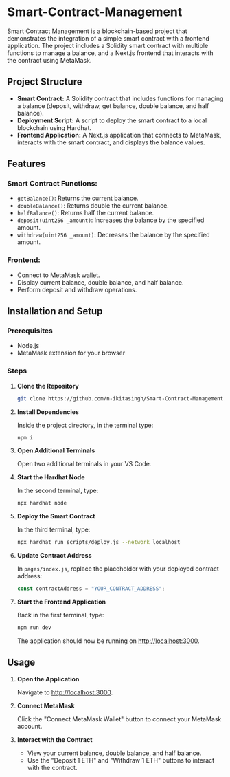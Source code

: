 # Smart-Contract-Management

Smart Contract Management is a blockchain-based project that demonstrates the integration of a simple smart contract with a frontend application. The project includes a Solidity smart contract with multiple functions to manage a balance, and a Next.js frontend that interacts with the contract using MetaMask.

## Project Structure

- **Smart Contract:** A Solidity contract that includes functions for managing a balance (deposit, withdraw, get balance, double balance, and half balance).
- **Deployment Script:** A script to deploy the smart contract to a local blockchain using Hardhat.
- **Frontend Application:** A Next.js application that connects to MetaMask, interacts with the smart contract, and displays the balance values.

## Features

### Smart Contract Functions:

- `getBalance()`: Returns the current balance.
- `doubleBalance()`: Returns double the current balance.
- `halfBalance()`: Returns half the current balance.
- `deposit(uint256 _amount)`: Increases the balance by the specified amount.
- `withdraw(uint256 _amount)`: Decreases the balance by the specified amount.

### Frontend:

- Connect to MetaMask wallet.
- Display current balance, double balance, and half balance.
- Perform deposit and withdraw operations.

## Installation and Setup

### Prerequisites

- Node.js
- MetaMask extension for your browser

### Steps

1. **Clone the Repository**

   ```bash
   git clone https://github.com/n-ikitasingh/Smart-Contract-Management.git
   ```

2. **Install Dependencies**

   Inside the project directory, in the terminal type:

   ```bash
   npm i
   ```

3. **Open Additional Terminals**

   Open two additional terminals in your VS Code.

4. **Start the Hardhat Node**

   In the second terminal, type:

   ```bash
   npx hardhat node
   ```

5. **Deploy the Smart Contract**

   In the third terminal, type:

   ```bash
   npx hardhat run scripts/deploy.js --network localhost
   ```

6. **Update Contract Address**

   In `pages/index.js`, replace the placeholder with your deployed contract address:

   ```javascript
   const contractAddress = "YOUR_CONTRACT_ADDRESS";
   ```

7. **Start the Frontend Application**

   Back in the first terminal, type:

   ```bash
   npm run dev
   ```

   The application should now be running on [http://localhost:3000](http://localhost:3000).

## Usage

1. **Open the Application**

   Navigate to [http://localhost:3000](http://localhost:3000).

2. **Connect MetaMask**

   Click the "Connect MetaMask Wallet" button to connect your MetaMask account.

3. **Interact with the Contract**

   - View your current balance, double balance, and half balance.
   - Use the "Deposit 1 ETH" and "Withdraw 1 ETH" buttons to interact with the contract.
